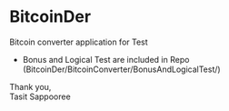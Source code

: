 # BitcoinDer
Bitcoin converter application for Test

- Bonus and Logical Test are included in Repo
(BitcoinDer/BitcoinConverter/BonusAndLogicalTest/)

Thank you,  
Tasit Sappooree
